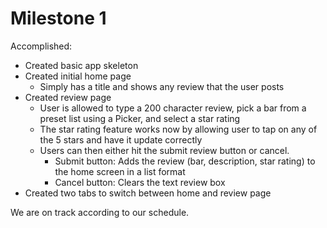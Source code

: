 # Milestone 1
Accomplished:
* Created basic app skeleton
* Created initial home page
   * Simply has a title and shows any review that the user posts
* Created review page
   * User is allowed to type a 200 character review, pick a bar from a preset list using a Picker, and select a star rating
   * The star rating feature works now by allowing user to tap on any of the 5 stars and have it update correctly
   * Users can then either hit the submit review button or cancel.
      * Submit button: Adds the review (bar, description, star rating) to the home screen in a list format
      * Cancel button: Clears the text review box
* Created two tabs to switch between home and review page


We are on track according to our schedule.
